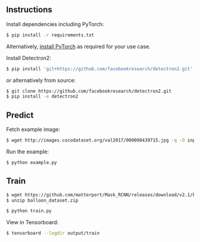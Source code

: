 ## Instructions

Install dependencies including PyTorch:

```bash
$ pip install -r requirements.txt
```

Alternatively, [install PyTorch](https://pytorch.org/get-started/locally/) as required for your use case.

Install Detectron2:

```bash
$ pip install 'git+https://github.com/facebookresearch/detectron2.git'
```

or alternatively from source:

```bash
$ git clone https://github.com/facebookresearch/detectron2.git
$ pip install -e detectron2
```

## Predict

Fetch example image:

```bash
$ wget http://images.cocodataset.org/val2017/000000439715.jpg -q -O input.jpg
```

Run the example:

```bash
$ python example.py
```

## Train

```bash
$ wget https://github.com/matterport/Mask_RCNN/releases/download/v2.1/balloon_dataset.zip
$ unzip balloon_dataset.zip
```

```bash
$ python train.py
```

View in Tensorboard:

```bash
$ tensorboard --logdir output/train
```
